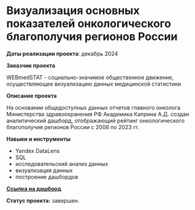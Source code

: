 # Визуализация основных показателей онкологического благополучия регионов России

**Даты реализации проекта**: декабрь 2024

**Заказчик проекта**

WEBmedSTAT - социально-значимое общественное движение, осуществляющее визуализацию данных медицинской статистики

**Описание проекта**

На основании общедоступных данных отчетов главного онколога Министерства здравоохранения РФ Академика Каприна А.Д. создан аналитический дашборд, отображающий рейтинг онкологического благополучия регионов России с 2008 по 2023 гг.
 
 

**Навыки и инструменты**

- Yandex DataLens
- SQL
- исследовательский анализ данных
- визуализация данных
- построение дашбордов

**[Ссылка на дашборд](https://datalens.yandex/dzim2nfosmjg0)**

**Статус проекта:** завершен.
